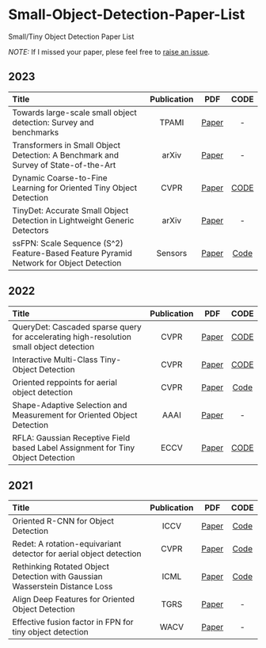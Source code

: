 # Small-Object-Detection-Paper-List
Small/Tiny Object Detection Paper List

*NOTE:* If I missed your paper, plese feel free to [raise an issue](https://github.com/zhiweichen0012/Small-Object-Detectionn-Paper-List/issues).

## 2023

| Title                                                                       | Publication |                                                                               PDF                                                                                |                                                     CODE                                                     |
| :-------------------------------------------------------------------------- | :---------: | :--------------------------------------------------------------------------------------------------------------------------------------------------------------: | :----------------------------------------------------------------------------------------------------------: |
| Towards large-scale small object detection: Survey and benchmarks    |    TPAMI     |  [Paper](https://ieeexplore.ieee.org/abstract/document/10168277/)              | - |
| Transformers in Small Object Detection: A Benchmark and Survey of State-of-the-Art    |    arXiv     |  [Paper](https://arxiv.org/pdf/2309.04902.pdf)              | - |
| Dynamic Coarse-to-Fine Learning for Oriented Tiny Object Detection |    CVPR     |                                                            [Paper](https://openaccess.thecvf.com/content/CVPR2023/papers/Xu_Dynamic_Coarse-To-Fine_Learning_for_Oriented_Tiny_Object_Detection_CVPR_2023_paper.pdf)                                                             |                                 [CODE](https://github.com/Chasel-Tsui/mmrotate-dcfl)                                 |
| TinyDet: Accurate Small Object Detection in Lightweight Generic Detectors    |    arXiv     |  [Paper](https://arxiv.org/pdf/2304.03428.pdf)              | - |
| ssFPN: Scale Sequence (S^2) Feature-Based Feature Pyramid Network for Object Detection    |    Sensors     |  [Paper](https://www.mdpi.com/1424-8220/23/9/4432)              | [Code](https://github.com/smu-ivpl/ssFPN) |

## 2022

| Title                                                                                               | Publication |                                                                          PDF                                                                           |                       CODE                       |
| :-------------------------------------------------------------------------------------------------- | :---------: | :----------------------------------------------------------------------------------------------------------------------------------------------------: | :----------------------------------------------: |
| QueryDet: Cascaded sparse query for accelerating high-resolution small object detection                                                             |   CVPR    |                                              [Paper](https://openaccess.thecvf.com/content/CVPR2022/papers/Yang_QueryDet_Cascaded_Sparse_Query_for_Accelerating_High-Resolution_Small_Object_Detection_CVPR_2022_paper.pdf)                                               |    [CODE](https://github.com/ChenhongyiYang/QueryDet-PyTorch)    |
| Interactive Multi-Class Tiny-Object Detection                                                        |    CVPR    |                                                  [Paper](https://openaccess.thecvf.com/content/CVPR2022/papers/Lee_Interactive_Multi-Class_Tiny-Object_Detection_CVPR_2022_paper.pdf)                                                   |    [CODE](https://github.com/ChungYi347/Interactive-Multi-Class-Tiny-Object-Detection)     |
| Oriented reppoints for aerial object detection   |    CVPR     | [Paper](https://openaccess.thecvf.com/content/CVPR2022/papers/Li_Oriented_RepPoints_for_Aerial_Object_Detection_CVPR_2022_paper.pdf) |              [Code](https://github.com/LiWentomng/OrientedRepPoints)               |
| Shape-Adaptive Selection and Measurement for Oriented Object Detection                                                    |    AAAI     |       [Paper](https://ojs.aaai.org/index.php/AAAI/article/view/19975)        |                        -                         |
| RFLA: Gaussian Receptive Field based Label Assignment for Tiny Object Detection                     |    ECCV     |                                                       [Paper](https://link.springer.com/chapter/10.1007/978-3-031-20077-9_31)                                                        |   [CODE](https://github.com/Chasel-Tsui/mmdet-rfla)    |


## 2021

| Title                                                                       | Publication |                                                                                PDF                                                                                |                                 CODE                                  |
| :-------------------------------------------------------------------------- | :---------: | :---------------------------------------------------------------------------------------------------------------------------------------------------------------: | :-------------------------------------------------------------------: |
| Oriented R-CNN for Object Detection     |    ICCV     |   [Paper](https://openaccess.thecvf.com/content/ICCV2021/papers/Xie_Oriented_R-CNN_for_Object_Detection_ICCV_2021_paper.pdf)    |         [Code](https://github.com/jbwang1997/OBBDetection)         |
| Redet: A rotation-equivariant detector for aerial object detection    |    CVPR     |      [Paper](https://openaccess.thecvf.com/content/CVPR2021/papers/Han_ReDet_A_Rotation-Equivariant_Detector_for_Aerial_Object_Detection_CVPR_2021_paper.pdf)       | [Code](https://github.com/csuhan/ReDet) |
| Rethinking Rotated Object Detection with Gaussian Wasserstein Distance Loss                  |    ICML     |          [Paper](https://proceedings.mlr.press/v139/yang21l)           |               [Code](https://github.com/yangxue0827/RotationDetection)               |
| Align Deep Features for Oriented Object Detection                  |    TGRS     |          [Paper](https://ieeexplore.ieee.org/abstract/document/9377550)           |               -            |
| Effective fusion factor in FPN for tiny object detection                     |    WACV     |          [Paper](https://openaccess.thecvf.com/content/WACV2021/papers/Gong_Effective_Fusion_Factor_in_FPN_for_Tiny_Object_Detection_WACV_2021_paper.pdf)           |        -        |
